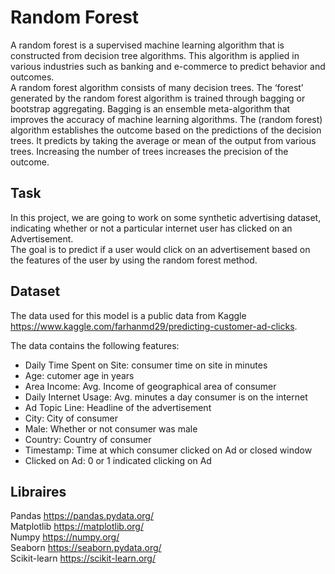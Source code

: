 # Random Forest
A random forest is a supervised machine learning algorithm that is constructed from decision tree algorithms. 
This algorithm is applied in various industries such as banking and e-commerce to predict behavior and outcomes.  
A random forest algorithm consists of many decision trees. The ‘forest’ generated by the random forest algorithm is trained through bagging or bootstrap aggregating.
Bagging is an ensemble meta-algorithm that improves the accuracy of machine learning algorithms.
The (random forest) algorithm establishes the outcome based on the predictions of the decision trees. 
It predicts by taking the average or mean of the output from various trees. Increasing the number of trees increases the precision of the outcome.

## Task

In this project, we are going to work on some synthetic advertising dataset, indicating whether or not a particular internet user has clicked on an Advertisement.  
The goal is to predict if a user would click on an advertisement based on the features of the user by using the random forest method.

## Dataset
The data used for this model is a public data from Kaggle https://www.kaggle.com/farhanmd29/predicting-customer-ad-clicks.

The data contains the following features:  

- Daily Time Spent on Site: consumer time on site in minutes
- Age: cutomer age in years
- Area Income: Avg. Income of geographical area of consumer
- Daily Internet Usage: Avg. minutes a day consumer is on the internet
- Ad Topic Line: Headline of the advertisement
- City: City of consumer
- Male: Whether or not consumer was male
- Country: Country of consumer
- Timestamp: Time at which consumer clicked on Ad or closed window
- Clicked on Ad: 0 or 1 indicated clicking on Ad


## Libraires
Pandas https://pandas.pydata.org/  
Matplotlib https://matplotlib.org/  
Numpy https://numpy.org/  
Seaborn https://seaborn.pydata.org/  
Scikit-learn https://scikit-learn.org/  
